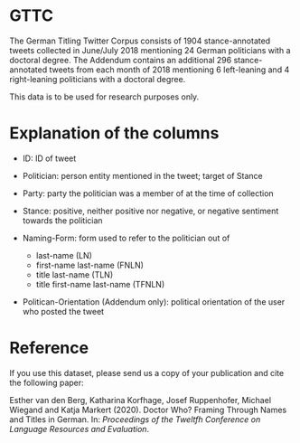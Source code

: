 # GTTC

The German Titling Twitter Corpus consists of 1904 stance-annotated tweets collected in June/July 2018 mentioning 24 German politicians with a doctoral degree.
The Addendum contains an additional 296 stance-annotated tweets from each month of 2018 mentioning 6 left-leaning and 4 right-leaning politicians with a doctoral degree.

This data is to be used for research purposes only.

# Explanation of the columns

- ID: ID of tweet

- Politician: person entity mentioned in the tweet; target of Stance

- Party: party the politician was a member of at the time of collection

- Stance: positive, neither positive nor negative, or negative sentiment towards the politician

- Naming-Form: form used to refer to the politician out of
  * last-name (LN)
  * first-name last-name (FNLN)
  * title last-name (TLN)
  * title first-name last-name (TFNLN)

- Politican-Orientation (Addendum only): political orientation of the user who posted the tweet

# Reference

If you use this dataset, please send us a copy of your publication  and cite the following paper:

Esther van den Berg, Katharina Korfhage, Josef Ruppenhofer, Michael Wiegand and Katja Markert (2020). Doctor Who? Framing Through Names and Titles in German. In: *Proceedings of the Tweltfh Conference on Language Resources and Evaluation*.
